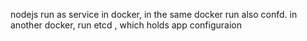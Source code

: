 nodejs run as service in docker, in the same docker run also confd.
in  another docker, run etcd , which holds app configuraion 
